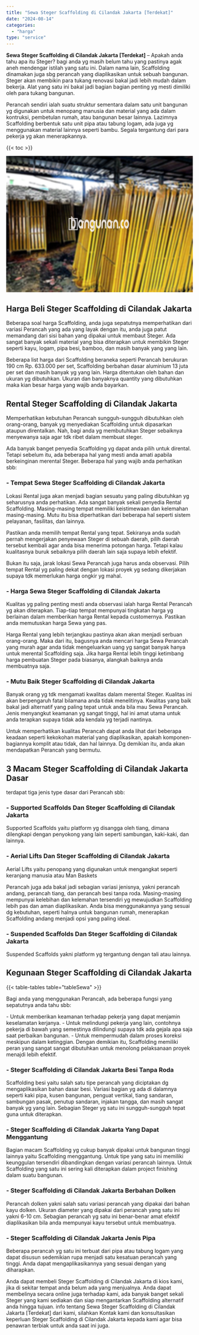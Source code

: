 ```yaml
---
title: "Sewa Steger Scaffolding di Cilandak Jakarta [Terdekat]"
date: "2024-08-14"
categories: 
  - "harga"
type: "service"
---
```


**Sewa Steger Scaffolding di Cilandak Jakarta \[Terdekat\]** – Apakah anda tahu apa itu Steger? bagi anda yg masih belum tahu yang pastinya agak aneh mendengar istilah yang satu ini. Dalam nama lain, Scaffolding dinamakan juga sbg perancah yang diaplikasikan untuk sebuah bangunan. Steger akan membikin para tukang renovasi bakal jadi lebih mudah dalam bekerja. Alat yang satu ini bakal jadi bagian bagian penting yg mesti dimiliki oleh para tukang bangunan.

Perancah sendiri ialah suatu struktur sementara dalam satu unit bangunan yg digunakan untuk menopang manusia dan material yang ada dalam kontruksi, pembetulan rumah, atau bangunan besar lainnya. Lazimnya Scaffolding berbentuk satu unit pipa atau tabung logam, ada juga yg menggunakan material lainnya seperti bambu. Segala tergantung dari para pekerja yg akan menerapkannya.

{{< toc >}}

![Sewa Steger Scaffolding di Cilandak Jakarta [Terdekat]](/images/sewa-scaffolding-steger-11.png)

## Harga Beli Steger Scaffolding di Cilandak Jakarta

Beberapa soal harga Scaffolding, anda juga sepatutnya memperhatikan dari variasi Perancah yang ada yang layak dengan itu, anda juga patut memandang dari sisi bahan yang dipakai untuk membaut Steger. Ada sangat banyak sekali material yang bisa diterapkan untuk membikin Steger seperti kayu, logam, pipa besi, bamboo, dan masih banyak yang yang lain.

Beberapa list harga dari Scaffolding beraneka seperti Perancah berukuran 190 cm Rp. 633.000 per set, Scaffolding berbahan dasar aluminium 13 juta per set dan masih banyak yg yang lain. Harga ditentukan oleh bahan dan ukuran yg dibutuhkan. Ukuran dan banyaknya quantity yang dibutuhkan maka kian besar harga yang wajib anda bayarkan.

## Rental Steger Scaffolding di Cilandak Jakarta

Memperhatikan kebutuhan Perancah sungguh-sungguh dibutuhkan oleh orang-orang, banyak yg menyediakan Scaffolding untuk dipasarkan ataupun direntalkan. Nah, bagi anda yg membutuhkan Steger sebaiknya menyewanya saja agar tdk ribet dalam membuat steger.

Ada banyak banget penyedia Scaffolding yg dapat anda pilih untuk dirental. Tetapi sebelum itu, ada beberapa hal yang mesti anda amati apabila berkeinginan merental Steger. Beberapa hal yang wajib anda perhatikan sbb:

### \- Tempat Sewa Steger Scaffolding di Cilandak Jakarta

Lokasi Rental juga akan menjadi bagian sesuatu yang paling dibutuhkan yg seharusnya anda perhatikan. Ada sangat banyak sekali penyedia Rental Scaffolding. Masing-masing tempat memiliki keistimewaan dan kelemahan masing-masing. Mutu itu bisa diperhatikan dari beberapa hal seperti sistem pelayanan, fasilitas, dan lainnya.

Pastikan anda memilih tempat Rental yang tepat. Sekiranya anda sudah pernah mengerjakan penyewaan Steger di sebuah daerah, pilih daerah tersebut kembali agar anda bisa menerima potongan harga. Tetapi kalau kualitasnya buruk sebaiknya pilih daerah lain saja supaya lebih efektif.

Bukan itu saja, jarak lokasi Sewa Perancah juga harus anda observasi. Pilih tempat Rental yg paling dekat dengan lokasi proyek yg sedang dikerjakan supaya tdk memerlukan harga ongkir yg mahal.

### \- Harga Sewa Steger Scaffolding di Cilandak Jakarta

Kualitas yg paling penting mesti anda observasi ialah harga Rental Perancah yg akan diterapkan. Tiap-tiap tempat mempunyai tingkatan harga yg berlainan dalam memberikan harga Rental kepada customernya. Pastikan anda memutuskan harga Sewa yang pas.

Harga Rental yang lebih terjangkau pastinya akan akan menjadi serbuan orang-orang. Maka dari itu, bagusnya anda mencari harga Sewa Perancah yang murah agar anda tidak mengeluarkan uang yg sangat banyak hanya untuk merental Scaffolding saja. Jika harga Rental lebih tinggi ketimbang harga pembuatan Steger pada biasanya, alangkah baiknya anda membuatnya saja.

### \- Mutu Baik Steger Scaffolding di Cilandak Jakarta

Banyak orang yg tdk mengamati kwalitas dalam merental Steger. Kualitas ini akan berpengaruh fatal bilamana anda tidak menelitinya. Kwalitas yang baik bakal jadi alternatif yang paling tepat untuk anda bila mau Sewa Perancah. Jenis menyangkut keamanan yg sangat tinggi, hal ini amat utama untuk anda terapkan supaya tidak ada kendala yg terjadi nantinya.

Untuk memperhatikan kualitas Perancah dapat anda lihat dari beberapa keadaan seperti kekokohan material yang diaplikasikan, apakah komponen-bagiannya komplit atau tidak, dan hal lainnya. Dg demikian itu, anda akan mendapatkan Perancah yang bermutu.

## 3 Macam Steger Scaffolding di Cilandak Jakarta Dasar

terdapat tiga jenis type dasar dari Perancah sbb:

### \- Supported Scaffolds Dan Steger Scaffolding di Cilandak Jakarta

Supported Scaffolds yaitu platform yg disangga oleh tiang, dimana dilengkapi dengan penyokong yang lain seperti sambungan, kaki-kaki, dan lainnya.

### \- Aerial Lifts Dan Steger Scaffolding di Cilandak Jakarta

Aerial Lifts yaitu penopang yang digunakan untuk mengangkat seperti keranjang manusia atau Man Baskets

Perancah juga ada bakal jadi sebagian variasi jenisnya, yakni perancah andang, perancah tiang, dan perancah besi tanpa roda. Masing-masing mempunyai kelebihan dan kelemahan tersendiri yg mewujudkan Scaffolding lebih pas dan aman diaplikasikan. Anda bisa menggunakannya yang sesuai dg kebutuhan, seperti halnya untuk bangunan rumah, menerapkan Scaffolding andang menjadi opsi yang paling ideal.

### \- Suspended Scaffolds Dan Steger Scaffolding di Cilandak Jakarta

Suspended Scaffolds yakni platform yg tergantung dengan tali atau lainnya.

## Kegunaan Steger Scaffolding di Cilandak Jakarta

{{< table-tables table="tableSewa" >}}

Bagi anda yang menggunakan Perancah, ada beberapa fungsi yang sepatutnya anda tahu sbb:

\- Untuk memberikan keamanan terhadap pekerja yang dapat menjamin keselamatan kerjanya. - Untuk melindungi pekerja yang lain, contohnya pekerja di bawah yang semestinya dilindungi supaya tdk ada gejala apa saja saat perbaikan bangunan. - Untuk mempermudah dalam proses koreksi meskipun dalam ketinggian. Dengan demikian itu, Scaffolding memiliki peran yang sangat sangat dibutuhkan untuk menolong pelaksanaan proyek menajdi lebih efektif.

### \- Steger Scaffolding di Cilandak Jakarta Besi Tanpa Roda

Scaffolding besi yaitu salah satu tipe perancah yang diciptakan dg mengaplikasikan bahan dasar besi. Variasi bagian yg ada di dalamnya seperti kaki pipa, kusen bangunan, penguat vertikal, tiang sandaran, sambungan pasak, penutup sandaran, injakan tangga, dan masih sangat banyak yg yang lain. Sebagian Steger yg satu ini sungguh-sungguh tepat guna untuk diterapkan.

### \- Steger Scaffolding di Cilandak Jakarta Yang Dapat Menggantung

Bagian macam Scaffolding yg cukup banyak dipakai untuk bangunan tinggi lainnya yaitu Scaffolding menggantung. Untuk tipe yang satu ini memiliki keunggulan tersendiri dibandingkan dengan variasi perancah lainnya. Untuk Scaffolding yang satu ini sering kali diterapkan dalam project finishing dalam suatu bangunan.

### \- Steger Scaffolding di Cilandak Jakarta Berbahan Dolken

Perancah dolken yakni salah satu variasi perancah yang dipakai dari bahan kayu dolken. Ukuran diameter yang dipakai dari perancah yang satu ini yakni 6-10 cm. Sebagian perancah yg satu ini benar-benar amat efektif diaplikasikan bila anda mempunyai kayu tersebut untuk membuatnya.

### \- Steger Scaffolding di Cilandak Jakarta Jenis Pipa

Beberapa perancah yg satu ini terbuat dari pipa atau tabung logam yang dapat disusun sedemikian rupa menjadi satu kesatuan perancah yang tinggi. Anda dapat mengaplikasikannya yang sesuai dengan yang diharapkan.

Anda dapat membeli Steger Scaffolding di Cilandak Jakarta di kios kami, jika di sekitar tempat anda belum ada yang menjualnya. Anda dapat membelinya secara online juga terhadap kami, ada banyak banget sekali Steger yang kami sediakan dan siap mengantarkan Scaffolding alternatif anda hingga tujuan. info tentang Sewa Steger Scaffolding di Cilandak Jakarta \[Terdekat\] dari kami, silahkan Kontak kami dan konsultasikan keperluan Steger Scaffolding di Cilandak Jakarta kepada kami agar bisa penawran terbiak untuk anda saat ini juga.
